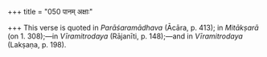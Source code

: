 +++
title = "050 पानम् अक्षाः"

+++
This verse is quoted in *Parāśaramādhava* (Ācāra, p. 413); in
*Mitākṣarā* (on 1. 308);—in *Vīramitrodaya* (Rājanīti, p. 148);—and in
*Vīramitrodaya* (Lakṣaṇa, p. 198).


